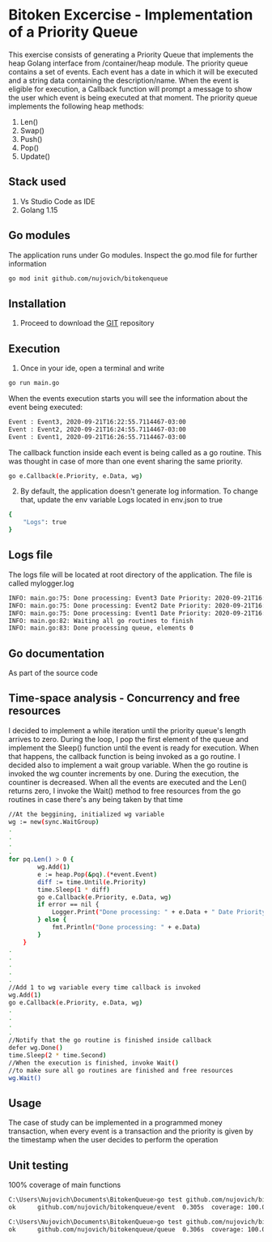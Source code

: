 # Bitoken Excercise - Implementation of a Priority Queue

This exercise consists of generating a Priority Queue that implements the heap Golang interface from /container/heap module. The priority queue contains a set of events. Each event has a date in which it will be executed and a string data containing the description/name. When the event is eligible for execution, a Callback function will prompt a message to show the user which event is being executed at that moment. The priority queue implements the following heap methods:

1. Len()
2. Swap()
3. Push()
4. Pop()
5. Update()

## Stack used
1. Vs Studio Code as IDE
2. Golang 1.15

## Go modules

The application runs under Go modules. Inspect the go.mod file for further information

```bash
go mod init github.com/nujovich/bitokenqueue
```

## Installation
1. Proceed to download the [GIT](https://github.com/nujovich/bitokenqueue.git) repository

## Execution
1. Once in your ide, open a terminal and write
```bash
go run main.go
```
When the events execution starts you will see the information about the event being executed:
```bash
Event : Event3, 2020-09-21T16:22:55.7114467-03:00
Event : Event2, 2020-09-21T16:24:55.7114467-03:00
Event : Event1, 2020-09-21T16:26:55.7114467-03:00
```
The callback function inside each event is being called as a go routine. This was thought in case of more than one event sharing the same priority. 
```bash
go e.Callback(e.Priority, e.Data, wg)
```

2. By default, the application doesn't generate log information. To change that, update the env variable Logs located in env.json to true
```bash
{
    "Logs": true
}
```

## Logs file
The logs file will be located at root directory of the application. The file is called mylogger.log
```bash
INFO: main.go:75: Done processing: Event3 Date Priority: 2020-09-21T16:16:16.7396926-03:00
INFO: main.go:75: Done processing: Event2 Date Priority: 2020-09-21T16:18:16.7396926-03:00
INFO: main.go:75: Done processing: Event1 Date Priority: 2020-09-21T16:20:16.7396926-03:00
INFO: main.go:82: Waiting all go routines to finish
INFO: main.go:83: Done processing queue, elements 0
```

## Go documentation
As part of the source code

## Time-space analysis - Concurrency and free resources
I decided to implement a while iteration until the priority queue's length arrives to zero. During the loop, I pop the first element of the queue and implement the Sleep() function until the event is ready for execution. When that happens, the callback function is being invoked as a go routine. I decided also to implement a wait group variable. When the go routine is invoked the wg counter increments by one. During the execution, the countiner is decreased. When all the events are executed and the Len() returns zero, I invoke the Wait() method to free resources from the go routines in case there's any being taken by that time
```bash
//At the beggining, initialized wg variable
wg := new(sync.WaitGroup)
.
.
.
.
for pq.Len() > 0 {
		wg.Add(1)
		e := heap.Pop(&pq).(*event.Event)
		diff := time.Until(e.Priority)
		time.Sleep(1 * diff)
		go e.Callback(e.Priority, e.Data, wg)
		if error == nil {
			Logger.Print("Done processing: " + e.Data + " Date Priority: " + e.Priority.Format(time.RFC3339Nano))
		} else {
			fmt.Println("Done processing: " + e.Data)
		}
	}
.
.
.
.
.
//Add 1 to wg variable every time callback is invoked
wg.Add(1)
go e.Callback(e.Priority, e.Data, wg)
.
.
.
.
//Notify that the go routine is finished inside callback
defer wg.Done()
time.Sleep(2 * time.Second)
//When the execution is finished, invoke Wait() 
//to make sure all go routines are finished and free resources
wg.Wait()
```

## Usage
The case of study can be implemented in a programmed money transaction, when every event is a transaction and the priority is given by the timestamp when the user decides to perform the operation


## Unit testing
100% coverage of main functions
```bash
C:\Users\Nujovich\Documents\BitokenQueue>go test github.com/nujovich/bitokenqueue/event -cover
ok      github.com/nujovich/bitokenqueue/event  0.305s  coverage: 100.0% of statements

C:\Users\Nujovich\Documents\BitokenQueue>go test github.com/nujovich/bitokenqueue/queue -cover
ok      github.com/nujovich/bitokenqueue/queue  0.306s  coverage: 100.0% of statements
```